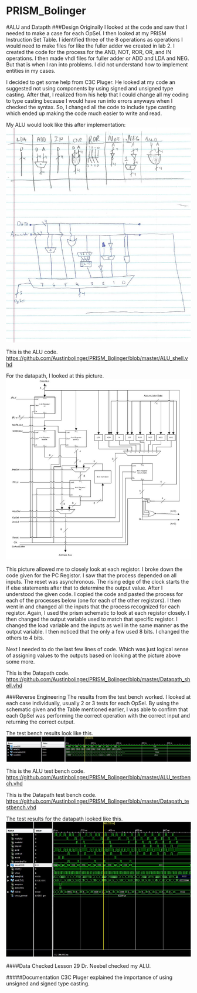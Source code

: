 PRISM_Bolinger
==============

#ALU and Datapth
###Design
Originally I looked at the code and saw that I needed to make a case for each OpSel. I then looked at my PRISM Instruction Set Table. I identified three of the 8 operations as operations I would need to make files for like the fuller adder we created in lab 2. I created the code for the process for the AND, NOT, ROR, OR, and IN operations. I then made vhdl files for fuller adder or ADD and LDA and NEG. But that is when I ran into problems. I did not understand how to implement entities in my cases. 

I decided to get some help from C3C Pluger. He looked at my code an suggested not using components by using signed and unsigned type casting. After that, I realized from his help that I could change all my coding to type casting because I would have run into errors anyways when I checked the syntax. So, I changed all the code to include type casting which ended up making the code much easier to write and read.

My ALU would look like this after implementation:
![ALU drawing](https://github.com/Austinbolinger/PRISM_Bolinger/blob/master/ALU_Drawing.JPG?raw=true "ALU Drawing")

This is the ALU code.
https://github.com/Austinbolinger/PRISM_Bolinger/blob/master/ALU_shell.vhd

For the datapath, I looked at this picture.
![prism schematic](https://github.com/Austinbolinger/PRISM_Bolinger/blob/master/prismschematic.JPG?raw=true "PRISM Schematic")

This picture allowed me to closely look at each registor. I broke down the code given for the PC Registor. I saw that the process depended on all inputs. The reset was asynchronous. The rising edge of the clock starts the if else statements after that to determine the output value. After I understood the given code. I copied the code and pasted the process for each of the processes below (one for each of the other registors). I then went in and changed all the inputs that the process recognized for each registor. Again, I used the prism schematic to look at each registor closely. I then changed the output variable used to match that specific registor. I changed the load variable and the inputs as well in the same manner as the output variable. I then noticed that the only a few used 8 bits. I changed the others to 4 bits.

Next I needed to do the last few lines of code. Which was just logical sense of assigning values to the outputs based on looking at the picture above some more.

This is the Datapath code.
https://github.com/Austinbolinger/PRISM_Bolinger/blob/master/Datapath_shell.vhd

###Reverse Engineering
The results from the test bench worked. I looked at each case individually, usually 2 or 3 tests for each OpSel. By using the schematic given and the Table mentioned earlier, I was able to confirm that each OpSel was performing the correct operation with the correct input and returning the correct output.

The test bench results look like this.
![test bench](https://github.com/Austinbolinger/PRISM_Bolinger/blob/master/testbenchOutput.JPG?raw=true "Test Bench")

This is the ALU test bench code. https://github.com/Austinbolinger/PRISM_Bolinger/blob/master/ALU_testbench.vhd

This is the Datapath test bench code. https://github.com/Austinbolinger/PRISM_Bolinger/blob/master/Datapath_testbench.vhd

The test results for the datapath looked like this.
![test bench](https://github.com/Austinbolinger/PRISM_Bolinger/blob/master/datapathtestbench.JPG?raw=true "Test Bench")

####Data Checked
Lesson 29 Dr. Neebel checked my ALU.

#####Documentation
C3C Pluger explained the importance of using unsigned and signed type casting.
